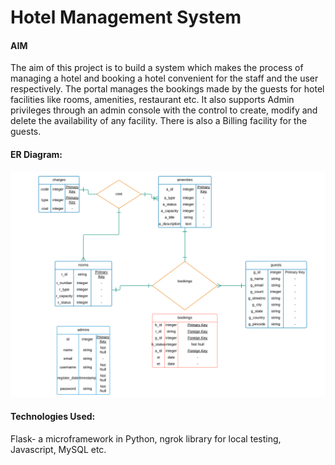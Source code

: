 # Hotel Management System

#### AIM

The aim of this project is to build a system which makes the process of managing a hotel and booking a hotel convenient for the staff and the user respectively. The portal manages the bookings made by the guests for hotel facilities like rooms, amenities, restaurant etc. 
It also supports Admin privileges through an admin console with the control to create, modify and delete the availability of any facility. There is also a Billing facility for the guests.

#### ER Diagram:

![alt text](/ERDiagramHotelManagement.png)

#### Technologies Used:

Flask- a microframework in Python, ngrok library for local testing, Javascript, MySQL etc.
